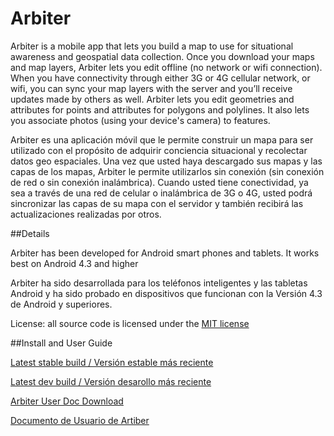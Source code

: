 Arbiter
===============

Arbiter is a mobile app that lets you build a map to use for situational awareness and geospatial data collection. Once you download your maps and map layers, Arbiter lets you edit offline (no network or wifi connection).  When you have connectivity through either 3G or 4G cellular network, or wifi, you can sync your map layers with the server and you’ll receive updates made by others as well.  Arbiter lets you edit geometries and attributes for points and attributes for polygons and polylines.  It also lets you associate photos (using your device's camera) to features.

Arbiter es una aplicación móvil que le permite construir un mapa para ser utilizado con el propósito de adquirir conciencia situacional y recolectar datos geo espaciales.  Una vez que usted haya descargado sus mapas y las capas de los mapas, Arbiter le permite utilizarlos sin conexión (sin conexión de red o sin conexión inalámbrica).  Cuando usted tiene conectividad, ya sea a través de una red de celular o inalámbrica de 3G o 4G, usted podrá sincronizar las capas de su mapa con el servidor y también recibirá las actualizaciones realizadas por otros.

##Details

Arbiter has been developed for Android smart phones and tablets. It works best on Android 4.3 and higher

Arbiter ha sido desarrollada para los teléfonos inteligentes y las tabletas Android y ha sido probado en dispositivos que funcionan con la Versión 4.3 de Android y superiores.

License:  all source code is licensed under the [MIT license](http://opensource.org/licenses/MIT)

##Install and User Guide

[Latest stable build / Versión estable más reciente ](http://jenkins-nsp.xnicc.noblis.org/job/Arbiter/lastSuccessfulBuild/artifact/Arbiter.apk)

[Latest dev build / Versión desarollo más reciente ](http://jenkins-nsp.xnicc.noblis.org/job/Arbiter-dev/lastSuccessfulBuild/artifact/Arbiter.apk)

[Arbiter User Doc Download](https://github.com/ROGUE-JCTD/Arbiter-Android/blob/master/How_to_Use_Arbiter.pdf?raw=true)

[Documento de Usuario de Artiber](https://github.com/ROGUE-JCTD/Arbiter-Android/blob/master/How_to_Use_Arbiter-ESPAN%C3%9EOL.pdf?raw=true)

